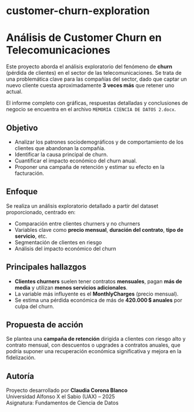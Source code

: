 # customer-churn-exploration

# Análisis de Customer Churn en Telecomunicaciones

Este proyecto aborda el análisis exploratorio del fenómeno de **churn** (pérdida de clientes) en el sector de las telecomunicaciones. Se trata de una problemática clave para las compañías del sector, dado que captar un nuevo cliente cuesta aproximadamente **3 veces más** que retener uno actual.

 El informe completo con gráficas, respuestas detalladas y conclusiones de negocio se encuentra en el archivo `MEMORIA CIENCIA DE DATOS 2.docx`.

##  Objetivo

- Analizar los patrones sociodemográficos y de comportamiento de los clientes que abandonan la compañía.
- Identificar la causa principal de churn.
- Cuantificar el impacto económico del churn anual.
- Proponer una campaña de retención y estimar su efecto en la facturación.

## Enfoque

Se realiza un análisis exploratorio detallado a partir del dataset proporcionado, centrado en:

- Comparación entre clientes churners y no churners
- Variables clave como **precio mensual**, **duración del contrato**, **tipo de servicio**, etc.
- Segmentación de clientes en riesgo
- Análisis del impacto económico del churn

##  Principales hallazgos

- **Clientes churners** suelen tener contratos **mensuales**, pagan **más de media** y utilizan **menos servicios adicionales**.
- La variable más influyente es el **MonthlyCharges** (precio mensual).
- Se estima una pérdida económica de más de **420.000 $ anuales** por culpa del churn.

##  Propuesta de acción

Se plantea una **campaña de retención** dirigida a clientes con riesgo alto y contrato mensual, con descuentos o upgrades a contratos anuales, que podría suponer una recuperación económica significativa y mejora en la fidelización.

## Autoría

Proyecto desarrollado por **Claudia Corona Blanco**  
Universidad Alfonso X el Sabio (UAX) – 2025  
Asignatura: Fundamentos de Ciencia de Datos

